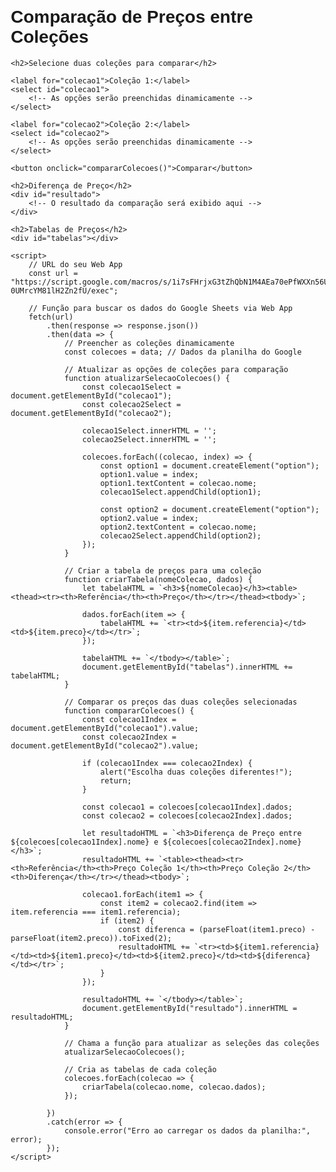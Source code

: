 <!DOCTYPE html>
<html lang="pt-br">
<head>
    <meta charset="UTF-8">
    <meta name="viewport" content="width=device-width, initial-scale=1.0">
    <title>Comparação de Preços - Coleções</title>
    <style>
        body {
            font-family: Arial, sans-serif;
            margin: 20px;
        }
        table {
            width: 100%;
            border-collapse: collapse;
            margin-top: 20px;
        }
        table, th, td {
            border: 1px solid black;
        }
        th, td {
            padding: 8px;
            text-align: center;
        }
        select, button {
            padding: 10px;
            margin: 10px;
        }
    </style>
</head>
<body>
    <h1>Comparação de Preços entre Coleções</h1>

    <h2>Selecione duas coleções para comparar</h2>

    <label for="colecao1">Coleção 1:</label>
    <select id="colecao1">
        <!-- As opções serão preenchidas dinamicamente -->
    </select>

    <label for="colecao2">Coleção 2:</label>
    <select id="colecao2">
        <!-- As opções serão preenchidas dinamicamente -->
    </select>

    <button onclick="compararColecoes()">Comparar</button>

    <h2>Diferença de Preço</h2>
    <div id="resultado">
        <!-- O resultado da comparação será exibido aqui -->
    </div>

    <h2>Tabelas de Preços</h2>
    <div id="tabelas"></div>

    <script>
        // URL do seu Web App
        const url = "https://script.google.com/macros/s/1i7sFHrjxG3tZhQbN1M4AEa70ePfWXXn56UzOia-0UMrcYM81lH2Zn2fU/exec";

        // Função para buscar os dados do Google Sheets via Web App
        fetch(url)
            .then(response => response.json())
            .then(data => {
                // Preencher as coleções dinamicamente
                const colecoes = data; // Dados da planilha do Google

                // Atualizar as opções de coleções para comparação
                function atualizarSelecaoColecoes() {
                    const colecao1Select = document.getElementById("colecao1");
                    const colecao2Select = document.getElementById("colecao2");

                    colecao1Select.innerHTML = '';
                    colecao2Select.innerHTML = '';

                    colecoes.forEach((colecao, index) => {
                        const option1 = document.createElement("option");
                        option1.value = index;
                        option1.textContent = colecao.nome;
                        colecao1Select.appendChild(option1);

                        const option2 = document.createElement("option");
                        option2.value = index;
                        option2.textContent = colecao.nome;
                        colecao2Select.appendChild(option2);
                    });
                }

                // Criar a tabela de preços para uma coleção
                function criarTabela(nomeColecao, dados) {
                    let tabelaHTML = `<h3>${nomeColecao}</h3><table><thead><tr><th>Referência</th><th>Preço</th></tr></thead><tbody>`;
                    
                    dados.forEach(item => {
                        tabelaHTML += `<tr><td>${item.referencia}</td><td>${item.preco}</td></tr>`;
                    });

                    tabelaHTML += `</tbody></table>`;
                    document.getElementById("tabelas").innerHTML += tabelaHTML;
                }

                // Comparar os preços das duas coleções selecionadas
                function compararColecoes() {
                    const colecao1Index = document.getElementById("colecao1").value;
                    const colecao2Index = document.getElementById("colecao2").value;

                    if (colecao1Index === colecao2Index) {
                        alert("Escolha duas coleções diferentes!");
                        return;
                    }

                    const colecao1 = colecoes[colecao1Index].dados;
                    const colecao2 = colecoes[colecao2Index].dados;

                    let resultadoHTML = `<h3>Diferença de Preço entre ${colecoes[colecao1Index].nome} e ${colecoes[colecao2Index].nome}</h3>`;
                    resultadoHTML += `<table><thead><tr><th>Referência</th><th>Preço Coleção 1</th><th>Preço Coleção 2</th><th>Diferença</th></tr></thead><tbody>`;

                    colecao1.forEach(item1 => {
                        const item2 = colecao2.find(item => item.referencia === item1.referencia);
                        if (item2) {
                            const diferenca = (parseFloat(item1.preco) - parseFloat(item2.preco)).toFixed(2);
                            resultadoHTML += `<tr><td>${item1.referencia}</td><td>${item1.preco}</td><td>${item2.preco}</td><td>${diferenca}</td></tr>`;
                        }
                    });

                    resultadoHTML += `</tbody></table>`;
                    document.getElementById("resultado").innerHTML = resultadoHTML;
                }

                // Chama a função para atualizar as seleções das coleções
                atualizarSelecaoColecoes();

                // Cria as tabelas de cada coleção
                colecoes.forEach(colecao => {
                    criarTabela(colecao.nome, colecao.dados);
                });

            })
            .catch(error => {
                console.error("Erro ao carregar os dados da planilha:", error);
            });
    </script>
</body>
</html>
